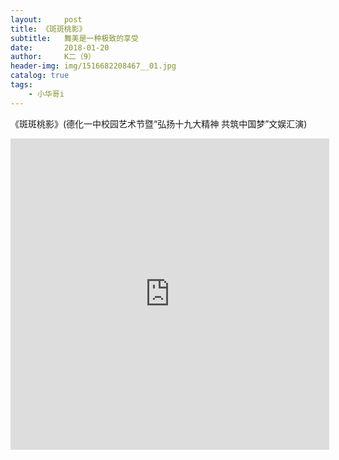 ```yaml
---
layout:     post
title: 《斑斑桃影》
subtitle:   舞美是一种极致的享受
date:       2018-01-20
author:     K二（9）
header-img: img/1516682208467__01.jpg
catalog: true
tags:
    - 小华哥i
---
```

《斑斑桃影》(德化一中校园艺术节暨“弘扬十九大精神 共筑中国梦”文娱汇演)
<center>
<iframe src="http://player.youku.com/embed/XMzM0NTk5MTE3Mg==" frameborder=0 "allowfullscreen" height=498 width=510></center>
《斑斑桃影》(德化一中校园艺术节暨学生社团纳新晚会)
<center>
<iframe src="http://player.youku.com/embed/XMzM0NDExMzUyMA==" frameborder=0 "allowfullscreen" height=498 width=510></center>

